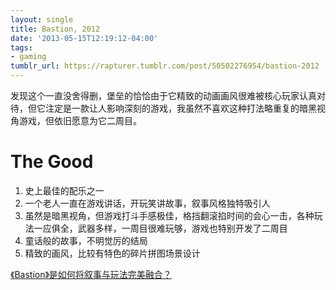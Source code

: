 ```yaml
---
layout: single
title: Bastion, 2012
date: '2013-05-15T12:19:12-04:00'
tags:
- gaming
tumblr_url: https://rapturer.tumblr.com/post/50502276954/bastion-2012
---
```

发现这个一直没舍得删，堡垒的恰恰由于它精致的动画画风很难被核心玩家认真对待，但它注定是一款让人影响深刻的游戏，我虽然不喜欢这种打法略重复的暗黑视角游戏，但依旧愿意为它二周目。

# The Good

1. 史上最佳的配乐之一
2. 一个老人一直在游戏讲话，开玩笑讲故事，叙事风格独特吸引人
3. 虽然是暗黑视角，但游戏打斗手感极佳，格挡翻滚掐时间的会心一击，各种玩法一应俱全，武器多样，一周目很难玩够，游戏也特别开发了二周目
4. 童话般的故事，不明觉厉的结局
5. 精致的画风，比较有特色的碎片拼图场景设计

[《Bastion》是如何将叙事与玩法完美融合？](http://gamerboom.com/archives/65989)

